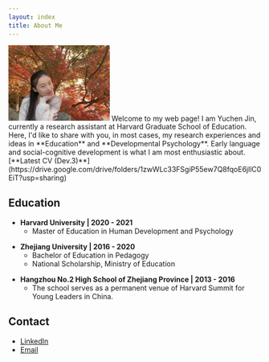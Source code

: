 ```yaml
---
layout: index
title: About Me
---
```


[]()

<img src="https://raw.githubusercontent.com/Regenchen/Regenchen.github.io/master/assets/me%20maple.jpeg" width=40% height=40%>
Welcome to my web page! 
I am Yuchen Jin, currently a research assistant at Harvard Graduate School of Education. Here, I'd like to share with you, in most cases, my research experiences and ideas in **Education** and **Developmental Psychology**. Early language and social-cognitive development is what I am most enthusiastic about.
[**Latest CV (Dev.3)**](https://drive.google.com/drive/folders/1zwWLc33FSgiP55ew7Q8fqoE6jllC0EiT?usp=sharing)

[]() <!--as blank line-->
[]() <!--as blank line-->

## Education

-  **Harvard University \| 2020 - 2021**
   + Master of Education in Human Development and Psychology

[]() <!--as blank line-->

- **Zhejiang University \| 2016 - 2020**
  + Bachelor of Education in Pedagogy
  + National Scholarship, Ministry of Education

[]() <!--as blank line-->

- **Hangzhou No.2 High School of Zhejiang Province \| 2013 - 2016**
  + The school serves as a permanent venue of Harvard Summit for Young Leaders in China.

[]() <!--as blank line-->
[]() <!--as blank line-->

## Contact

- [LinkedIn](https://www.linkedin.com/in/-yuchen-jin)
- [Email](mailto:regenchenjyc@gmail.com)

